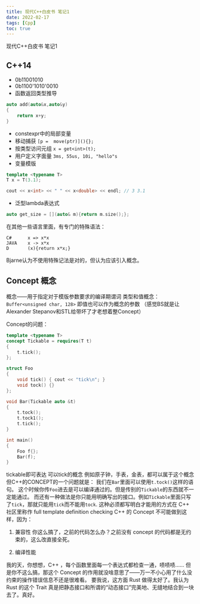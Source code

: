 ```yaml
---
title: 现代C++白皮书 笔记1
date: 2022-02-17
tags: [Cpp]
toc: true
---
```

现代C++白皮书 笔记1
<!--more-->
## C++14
* 0b11001010
* 0b1100'1010'0010
* 函数返回类型推导
```cpp
auto add(auto&x,auto&y)
{
    return x+y;
}
```
* constexpr中的局部变量
* 移动捕获 `[p =  move(ptr)](){};`
* 按类型访问元组 `x = get<int>(t);`
* 用户定义字面量 `3ms, 55us, 10i, "hello"s`
* 变量模版
```cpp
template <typename T>
T x = T(3.1);

cout << x<int> << " " << x<double> << endl; // 3 3.1
```
* 泛型lambda表达式
```cpp
auto get_size = [](auto& m){return m.size();};
```
在其他一些语言里面，有专门的特殊语法：
```
C#      x => x*x
JAVA    x -> x*x
D       (x){return x*x;}
```
Bjarne认为不使用特殊记法是对的，但认为应该引入概念。

## Concept 概念
概念——用于指定对于模版参数要求的编译期谓词
类型和值概念：`Buffer<unsigned char, 128>` 即值也可以作为概念的参数
（感觉BS就是让Alexander Stepanov和STL给带坏了才老想着整Concept）

Concept的问题：
```cpp
template <typename T>
concept Tickable = requires(T t)
{
    t.tick();
};

struct Foo
{
    void tick() { cout << "tick\n"; }
    void tock() {}
};

void Bar(Tickable auto &t)
{
    t.tock();
    t.tock1();
    t.tick();
}

int main()
{
    Foo f{};
    Bar(f);
}
```
tickable即可表达 可以tick的概念 例如原子钟，手表，金表，都可以属于这个概念
但C++的CONCEPT的一个问题就是： 我们在`Bar`里面可以使用`t.tock()`这样的语句。 这个时候你传`Foo`进去是可以编译通过的。但是传别的`Tickable`的东西就不一定能通过。
而还有一种做法是你只能用明确写出的接口。例如`Tickable`里面只写了`tick`，那就只能用`tick`而不能用`tock`. 
这种必须都写明白才能用的方式在 C++ 社区里称作 full template definition checking
C++ 的 Concept 不可能做到这样，因为：
1. 兼容性
你这么搞了，之前的代码怎么办？之前没有 concept 的代码都是无约束的，这么改直接全死。

2. 编译性能

我的天，你想想，C++ ，每个函数里面每一个表达式都检查一通，啧啧啧……
但是你不这么搞，那这个 Concept 的作用就没啥意思了——万一不小心用了什么没约束的操作错误信息不还是很难看。
要我说，这方面 Rust 做得太好了。我认为 Rust 的这个 Trait 真是把静态接口和所谓的“动态接口”完美地、无缝地结合到一块去了。真好。




